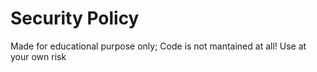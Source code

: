 # Security Policy

Made for educational purpose only; Code is not mantained at all! Use at your own risk
